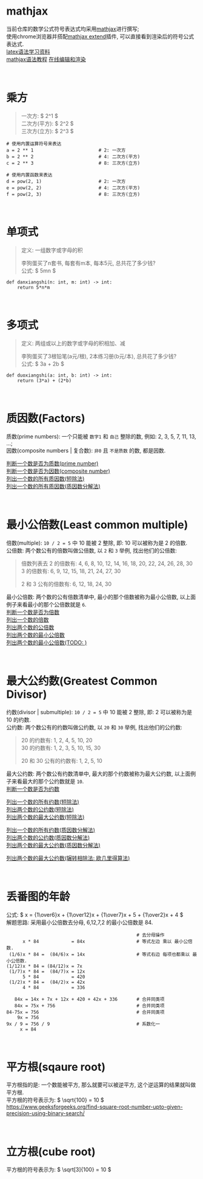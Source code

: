 # mathjax
当前仓库的数学公式符号表达式均采用[mathjax](https://www.mathjax.org/#demo)进行撰写;  
使用chrome浏览器并搭配[mathjax extend](https://chrome.google.com/webstore/detail/mathjax-plugin-for-github/ioemnmodlmafdkllaclgeombjnmnbima)插件, 可以直接看到渲染后的符号公式表达式.  
[latex语法学习资料](http://www.icl.utk.edu/~mgates3/docs/latex.pdf)    
[mathjax语法教程](https://www.mathelounge.de/509545/mathjax-latex-basic-tutorial-und-referenz-deutsch)
[在线编辑和渲染](https://www.mathjax.org/#demo)

&nbsp;  


# 乘方
> 一次方:       $ 2^1 $      
> 二次方(平方): $ 2^2 $    
> 三次方(立方): $ 2^3 $       

```python3
# 使用内置运算符号来表达
a = 2 ** 1                        # 2: 一次方           
b = 2 ** 2                        # 4: 二次方(平方)       
c = 2 ** 3                        # 8: 三次方(立方)        

# 使用内置函数来表达
d = pow(2, 1)                     # 2: 一次方             
e = pow(2, 2)                     # 4: 二次方(平方)       
f = pow(2, 3)                     # 8: 三次方(立方)       
```

&nbsp;  
# 单项式
> 定义: 一组数字或字母的积
>
> 李狗蛋买了n套书, 每套有m本, 每本5元, 总共花了多少钱?  
> 公式: $ 5mn $   

```python3
def danxiangshi(n: int, m: int) -> int:
    return 5*n*m
```


&nbsp;  
# 多项式
> 定义: 两组或以上的数字或字母的积相加、减
>>
> 李狗蛋买了3根铅笔(a元/根), 2本练习册(b元/本), 总共花了多少钱?  
> 公式: $ 3a + 2b $   

```python3
def duoxiangshi(a: int, b: int) -> int:
    return (3*a) + (2*b)
``` 

&nbsp;  
# 质因数(Factors)
质数(prime numbers): 一个只能被 `数字1` 和 `自己` 整除的数, 例如: 2, 3, 5, 7, 11, 13, ...;   
因数(composite numbers | 复合数): `非0` 且 `不是质数` 的数, 都是因数.

[判断一个数是否为质数(prime number)](src/factors.py#L4)   
[判断一个数是否为因数(composite number)](src/factors.py#L100)   
[列出一个数的所有质因数(短除法)](src/factors.py#L108)   
[列出一个数的所有质因数(质因数分解法)](src/factors.py#L177)

&nbsp;  
# 最小公倍数(Least common multiple)
倍数(multiple): `10 / 2 = 5` 中 10 能被 2 整除, 即: 10 可以被称为是 2 的倍数.   
公倍数: 两个数公有的倍数叫做公倍数, 以 `2` 和 `3` 举例, 找出他们的公倍数:
   
> 倍数列表去 
> 2 的倍数有: 4, 6,  8, 10, 12, 14, 16, 18, 20, 22, 24, 26, 28, 30   
> 3 的倍数有: 6, 9, 12, 15, 18, 21, 24, 27, 30
>  
> 2 和 3 公有的倍数有:  6, 12, 18, 24, 30  

最小公倍数: 两个数的公有倍数清单中, 最小的那个倍数被称为最小公倍数, 以上面例子来看最小的那个公倍数就是 `6`.   
[判断一个数是否为倍数](src/factors.py#L214)  
[列出一个数的倍数](src/factors.py#L234)  
[列出两个数的公倍数](src/factors.py#L329)  
[列出两个数的最小公倍数](src/factors.py#L208)   
[列出两个数的最小公倍数(TODO: )](src/factors.py#L288)   



&nbsp;  
# 最大公约数(Greatest Common Divisor)
约数(divisor | submultiple): `10 / 2 = 5` 中 10 能被 2 整除, 即: 2 可以被称为是 10 的约数.   
公约数: 两个数公有的约数叫做公约数, 以 `20` 和 `30` 举例, 找出他们的公约数:   

> 20 的约数有: 1, 2, 4, 5, 10, 20   
> 30 的约数有: 1, 2, 3, 5, 10, 15, 30   
>
> 20 和 30 公有的约数有: 1, 2, 5, 10

最大公约数: 两个数公有约数清单中, 最大的那个约数被称为最大公约数, 以上面例子来看最大的那个公约数就是 `10`.    
[判断一个数是否为约数](src/factors.py#L224)
       
[列出一个数的所有约数(短除法)](src/factors.py#L264)    
[列出两个数的公约数(短除法)](src/factors.py#L353)   
[列出两个数的最大公约数(短除法)](src/factors.py#L366)   

[列出一个数的所有约数(质因数分解法)](src/factors.py#L380)    
[列出两个数的公约数(质因数分解法)](src/factors.py#L389)      
[列出两个数的最大公约数(质因数分解法)](src/factors.py#L401)
   
[列出两个数的最大公约数(辗转相除法: 欧几里得算法)](src/gcd/euclid_algorithm/README.md)    




&nbsp;  
# 丢番图的年龄
公式: $ x = {1\over6}x + {1\over12}x + {1\over7}x + 5 + {1\over2}x + 4  $   
解题思路: 采用最小公倍数去分母, 6,12,7,2 的最小公倍数是 84.  
```
                                                # 去分母操作
      x * 84            = 84x                   # 等式左边 乘以 最小公倍数.
 (1/6)x * 84 =  (84/6)x = 14x                   # 等式右边 每项也都乘以 最小公倍数.
(1/12)x * 84 = (84/12)x = 7x   
 (1/7)x * 84 =  (84/7)x = 12x
      5 * 84            = 420      
 (1/2)x * 84 =  (84/2)x = 42x     
      4 * 84            = 336  

   84x = 14x + 7x + 12x + 420 + 42x + 336       # 合并同类项
   84x = 75x + 756                              # 合并同类项
84-75x = 756                                    # 合并同类项
    9x = 756                                    
9x / 9 = 756 / 9                                # 系数化一 
     x = 84   
```


&nbsp;  
# 平方根(sqaure root)
平方根指的是: 一个数能被平方, 那么就要可以被逆平方, 这个逆运算的结果就叫做平方根.   
平方根的符号表示为: $ \sqrt{100} = 10 $
https://www.geeksforgeeks.org/find-square-root-number-upto-given-precision-using-binary-search/


&nbsp;  
# 立方根(cube root)
平方根的符号表示为: $ \sqrt[3]{100} = 10 $




